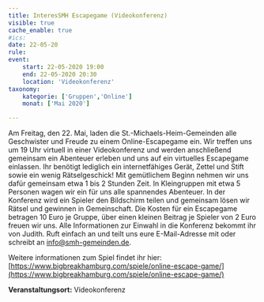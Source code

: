 ```yaml
---
title: InteresSMH Escapegame (Videokonferenz)
visible: true
cache_enable: true
#ics: 
date: 22-05-20
rule: 
event:
	start: 22-05-2020 19:00
	end: 22-05-2020 20:30
	location: 'Videokonferenz'
taxonomy:
	kategorie: ['Gruppen','Online']
	monat: ['Mai 2020']

---
```

Am Freitag, den 22. Mai, laden die St.-Michaels-Heim-Gemeinden alle Geschwister und Freude zu einem Online-Escapegame ein. Wir treffen uns um 19 Uhr virtuell in einer Videokonferenz und werden anschließend gemeinsam ein Abenteuer erleben und uns auf ein virtuelles Escapegame einlassen. Ihr benötigt lediglich ein internetfähiges Gerät, Zettel und Stift sowie ein wenig Rätselgeschick! Mit gemütlichem Beginn nehmen wir uns dafür gemeinsam etwa 1 bis 2 Stunden Zeit. In Kleingruppen mit etwa 5 Personen wagen wir ein für uns alle spannendes Abenteuer. In der Konferenz wird ein Spieler den Bildschirm teilen und gemeinsam lösen wir Rätsel und gewinnen in Gemeinschaft. Die Kosten für ein Escapegame betragen 10 Euro je Gruppe, über einen kleinen Beitrag je Spieler von 2 Euro freuen wir uns. Alle Informationen zur Einwahl in die Konferenz bekommt ihr von Judith. Ruft einfach an und teilt uns eure E-Mail-Adresse mit oder schreibt an info@smh-gemeinden.de.

Weitere informationen zum Spiel findet ihr hier: [https://www.bigbreakhamburg.com/spiele/online-escape-game/](https://www.bigbreakhamburg.com/spiele/online-escape-game/)




**Veranstaltungsort:** Videokonferenz

